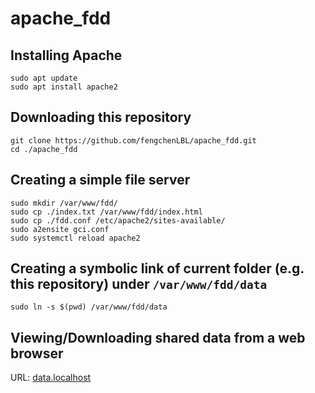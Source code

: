 # apache_fdd
## Installing Apache
```
sudo apt update
sudo apt install apache2
```

## Downloading this repository
```
git clone https://github.com/fengchenLBL/apache_fdd.git
cd ./apache_fdd
```

## Creating a simple file server
```
sudo mkdir /var/www/fdd/
sudo cp ./index.txt /var/www/fdd/index.html
sudo cp ./fdd.conf /etc/apache2/sites-available/
sudo a2ensite gci.conf
sudo systemctl reload apache2
```

## Creating a symbolic link of current folder (e.g. this repository) under `/var/www/fdd/data`
```
sudo ln -s $(pwd) /var/www/fdd/data
```
## Viewing/Downloading shared data from a web browser
URL: [data.localhost](http://data.localhost:8008)
